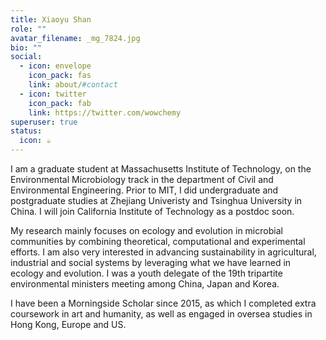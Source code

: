 ```yaml
---
title: Xiaoyu Shan
role: ""
avatar_filename: _mg_7824.jpg
bio: ""
social:
  - icon: envelope
    icon_pack: fas
    link: about/#contact
  - icon: twitter
    icon_pack: fab
    link: https://twitter.com/wowchemy
superuser: true
status:
  icon: ☕️
---
```

I am a graduate student at Massachusetts Institute of Technology, on the Environmental Microbiology track in the department of Civil and Environmental Engineering. Prior to MIT, I did undergraduate and postgraduate studies at Zhejiang Univeristy and Tsinghua University in China. I will join California Institute of Technology as a postdoc soon. 

My research mainly focuses on ecology and evolution in microbial communities by combining theoretical, computational and experimental efforts. I am also very interested in advancing sustainability in agricultural, industrial and social systems by leveraging what we have learned in ecology and evolution. I was a youth delegate of the 19th tripartite environmental ministers meeting among China, Japan and Korea. 

I have been a Morningside Scholar since 2015, as which I completed extra coursework in art and humanity, as well as engaged in oversea studies in Hong Kong, Europe and US.